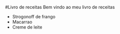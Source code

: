 #Livro de receitas 
Bem vindo ao meu livro de receitas 
- Strogonoff de frango 
- Macarrao
- Creme de leite 
